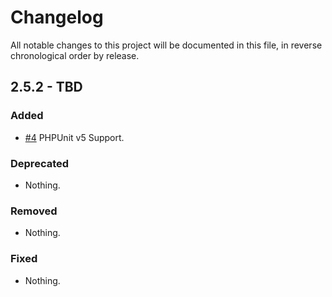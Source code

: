 # Changelog

All notable changes to this project will be documented in this file, in reverse chronological order by release.

## 2.5.2 - TBD

### Added

- [#4](https://github.com/zendframework/zend-test/pull/4) PHPUnit v5 Support.

### Deprecated

- Nothing.

### Removed

- Nothing.

### Fixed

- Nothing.
